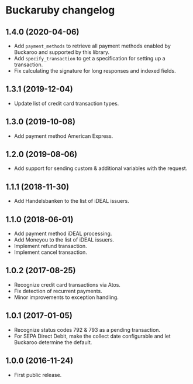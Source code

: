# Buckaruby changelog

## 1.4.0 (2020-04-06)

- Add `payment_methods` to retrieve all payment methods enabled by Buckaroo and supported by this library.
- Add `specify_transaction` to get a specification for setting up a transaction.
- Fix calculating the signature for long responses and indexed fields.

## 1.3.1 (2019-12-04)

- Update list of credit card transaction types.

## 1.3.0 (2019-10-08)

- Add payment method American Express.

## 1.2.0 (2019-08-06)

- Add support for sending custom & additional variables with the request.

## 1.1.1 (2018-11-30)

- Add Handelsbanken to the list of iDEAL issuers.

## 1.1.0 (2018-06-01)

- Add payment method iDEAL processing.
- Add Moneyou to the list of iDEAL issuers.
- Implement refund transaction.
- Implement cancel transaction.

## 1.0.2 (2017-08-25)

- Recognize credit card transactions via Atos.
- Fix detection of recurrent payments.
- Minor improvements to exception handling.

## 1.0.1 (2017-01-05)

- Recognize status codes 792 & 793 as a pending transaction.
- For SEPA Direct Debit, make the collect date configurable and let Buckaroo determine the default.

## 1.0.0 (2016-11-24)

- First public release.
